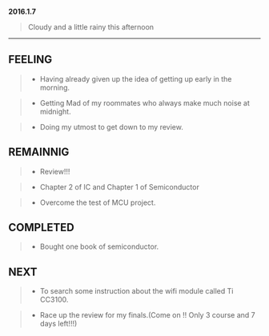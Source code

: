 **2016.1.7**

> Cloudy and a little rainy this afternoon

---
## FEELING

> + Having already given up the idea of getting up early in the morning.

> + Getting Mad of my roommates who always make much noise at midnight.

> + Doing my utmost to get down to my review.



## REMAINNIG

> + Review!!!

> + Chapter 2 of IC and Chapter 1 of Semiconductor

> + Overcome the test of MCU project.

## COMPLETED

> + Bought one book of semiconductor.



## NEXT


> + To search some instruction about the wifi module called Ti CC3100.


> + Race up the review for my finals.(Come on !! Only 3 course and 7 days left!!!)
